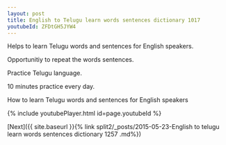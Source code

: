```yaml
---
layout: post
title: English to Telugu learn words sentences dictionary 1017 
youtubeId: ZFDtGH5JYW4
---
```

 
 
Helps to learn Telugu words and sentences for English speakers.

Opportunitiy to repeat the words sentences. 

Practice Telugu language. 
 
10 minutes practice every day. 
 
How to learn Telugu words and sentences for English speakers 
 
{% include youtubePlayer.html id=page.youtubeId %}
 
 
[Next]({{ site.baseurl }}{% link  split2/_posts/2015-05-23-English to telugu learn words sentences dictionary 1257 .md%})
 
